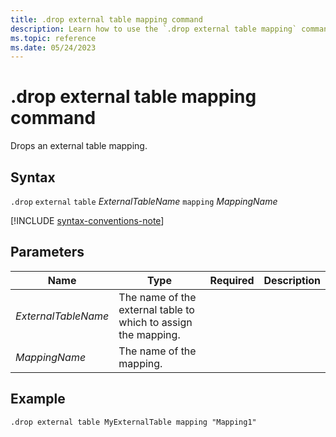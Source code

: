 ```yaml
---
title: .drop external table mapping command
description: Learn how to use the `.drop external table mapping` command to drop an external table mapping for Azure Blob Storage or Azure Data Lake external tables.
ms.topic: reference
ms.date: 05/24/2023
---
```


# .drop external table mapping command

Drops an external table mapping.

## Syntax

`.drop` `external` `table` *ExternalTableName* `mapping` *MappingName*

[!INCLUDE [syntax-conventions-note](../includes/syntax-conventions-note.md)]

## Parameters

|Name|Type|Required|Description|
|--|--|--|--|
|*ExternalTableName*|The name of the external table to which to assign the mapping.|
|*MappingName*|The name of the mapping.|

## Example

```kusto
.drop external table MyExternalTable mapping "Mapping1" 
```
